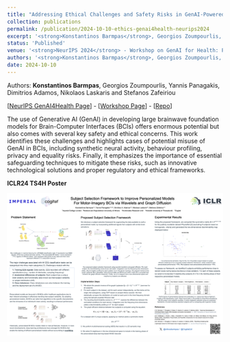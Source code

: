 ```yaml
---
title: "Addressing Ethical Challenges and Safety Risks in GenAI-Powered Brain-Computer Interfaces"
collection: publications
permalink: /publication/2024-10-10-ethics-genai4health-neurips2024
excerpt: '<strong>Konstantinos Barmpas</strong>, Georgios Zoumpourlis, Yannis Panagakis, Dimitrios Adamos, Nikolaos Laskaris and Stefanos Zafeiriou - [[Paper]()] [[Poster]()] '
status: 'Published'
venue: '<strong>NeurIPS 2024</strong> - Workshop on GenAI for Health: Potential, Trust and Policy Compliance (GenAI4Health)' 
authors: '<strong>Konstantinos Barmpas</strong>, Georgios Zoumpourlis, Yannis Panagakis, Dimitrios Adamos, Nikolaos Laskaris and Stefanos Zafeiriou'
date: 2024-10-10
---
```


Authors: <strong>Konstantinos Barmpas</strong>, Georgios Zoumpourlis, Yannis Panagakis, Dimitrios Adamos, Nikolaos Laskaris and Stefanos Zafeiriou

[[NeurIPS GenAI4Health Page]()] - [[Workshop Page](https://genai4health.github.io)] - [[Repo]()]

The use of Generative AI (GenAI) in developing large brainwave foundation models for Brain-Computer Interfaces (BCIs) offers enormous potential but also comes with several key safety and ethical concerns. This work identifies these challenges and highlights cases of potential misuse of GenAI in BCIs, including synthetic neural activity, behaviour profiling, privacy and equality risks. Finally, it emphasizes the importance of essential safeguarding techniques to mitigate these risks, such as innovative technological solutions and proper regulatory and ethical frameworks.

**ICLR24 TS4H Poster**


![](../images/pub_iclr2024_ts4h/ts4h_poster_2024.png)

